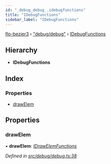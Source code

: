 ```yaml
---
id: "_debug_debug_.idebugfunctions"
title: "IDebugFunctions"
sidebar_label: "IDebugFunctions"
---
```


[flo-bezier3](../globals.md) › ["debug/debug"](../modules/_debug_debug_.md) › [IDebugFunctions](_debug_debug_.idebugfunctions.md)

## Hierarchy

* **IDebugFunctions**

## Index

### Properties

* [drawElem](_debug_debug_.idebugfunctions.md#drawelem)

## Properties

###  drawElem

• **drawElem**: *[IDrawElemFunctions](_debug_draw_elem_draw_elem_.idrawelemfunctions.md)*

*Defined in [src/debug/debug.ts:38](https://github.com/FlorisSteenkamp/FloBezier/blob/6f79660/src/debug/debug.ts#L38)*
